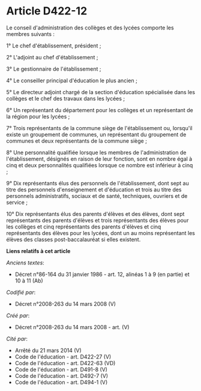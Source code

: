 # Article D422-12

Le conseil d'administration des collèges et des lycées comporte les membres suivants :

1° Le chef d'établissement, président ;

2° L'adjoint au chef d'établissement ;

3° Le gestionnaire de l'établissement ;

4° Le conseiller principal d'éducation le plus ancien ;

5° Le directeur adjoint chargé de la section d'éducation spécialisée dans les collèges et le chef des travaux dans les
lycées ;

6° Un représentant du département pour les collèges et un représentant de la région pour les lycées ;

7° Trois représentants de la commune siège de l'établissement ou, lorsqu'il existe un groupement de communes, un représentant
du groupement de communes et deux représentants de la commune siège ;

8° Une personnalité qualifiée lorsque les membres de l'administration de l'établissement, désignés en raison de leur
fonction, sont en nombre égal à cinq et deux personnalités qualifiées lorsque ce nombre est inférieur à cinq ;

9° Dix représentants élus des personnels de l'établissement, dont sept au titre des personnels d'enseignement et d'éducation
et trois au titre des personnels administratifs, sociaux et de santé, techniques, ouvriers et de service ;

10° Dix représentants élus des parents d'élèves et des élèves, dont sept représentants des parents d'élèves et trois
représentants des élèves pour les collèges et cinq représentants des parents d'élèves et cinq représentants des élèves pour
les lycées, dont un au moins représentant les élèves des classes post-baccalauréat si elles existent.

**Liens relatifs à cet article**

_Anciens textes_:

  - Décret n°86-164 du 31 janvier 1986 - art. 12, alinéas 1 à 9 (en partie) et 10 à 11 (Ab)

_Codifié par_:

  - Décret n°2008-263 du 14 mars 2008 (V)

_Créé par_:

  - Décret n°2008-263 du 14 mars 2008 - art. (V)

_Cité par_:

  - Arrêté du 21 mars 2014 (V)
  - Code de l'éducation - art. D422-27 (V)
  - Code de l'éducation - art. D422-63 (VD)
  - Code de l'éducation - art. D491-8 (V)
  - Code de l'éducation - art. D492-7 (V)
  - Code de l'éducation - art. D494-1 (V)
